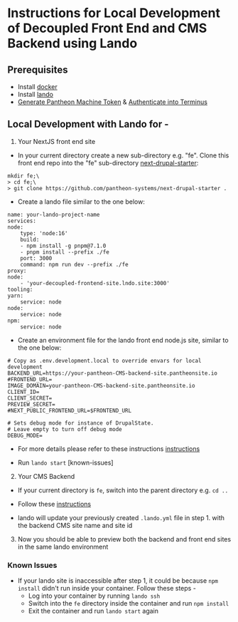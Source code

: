 # Instructions for Local Development of Decoupled Front End and CMS Backend using Lando

## Prerequisites

- Install [docker](https://docs.docker.com/get-docker/)
- Install [lando](https://docs.lando.dev/getting-started/installation.html)
- [Generate Pantheon Machine Token](https://pantheon.io/docs/machine-tokens#create-a-machine-token) & [Authenticate into Terminus](https://pantheon.io/docs/machine-tokens#authenticate-into-terminus)

## Local Development with Lando for -

1. Your NextJS front end site

- In your current directory create a new sub-directory e.g. "fe". Clone this front end repo into the "fe" sub-directory [next-drupal-starter](https://github.com/pantheon-systems/next-drupal-starter):
        
```
mkdir fe;\
> cd fe;\
> git clone https://github.com/pantheon-systems/next-drupal-starter .
```    

- Create a lando file similar to the one below:
        
```
name: your-lando-project-name
services:
node:
    type: 'node:16'
    build:
    - npm install -g pnpm@7.1.0
    - pnpm install --prefix ./fe
    port: 3000
    command: npm run dev --prefix ./fe
proxy:
node:
    - 'your-decoupled-frontend-site.lndo.site:3000'
tooling:
yarn:
    service: node
node:
    service: node
npm:
    service: node
``` 

- Create an environment file for the lando front end node.js site, similar to the one below:
        
```
# Copy as .env.development.local to override envars for local development
BACKEND_URL=https://your-pantheon-CMS-backend-site.pantheonsite.io
#FRONTEND_URL=
IMAGE_DOMAIN=your-pantheon-CMS-backend-site.pantheonsite.io
CLIENT_ID=
CLIENT_SECRET=
PREVIEW_SECRET=
#NEXT_PUBLIC_FRONTEND_URL=$FRONTEND_URL

# Sets debug mode for instance of DrupalState.
# Leave empty to turn off debug mode
DEBUG_MODE=
```

- For more details please refer to these instructions [instructions](https://github.com/pantheon-systems/next-drupal-starter#pantheon-decoupled-kit-next-drupal-starter)

- Run `lando start` [known-issues]

2. Your CMS Backend
- If your current directory is `fe`, switch into the parent directory e.g. `cd ..`

- Follow these [instructions](https://github.com/pantheon-systems/decoupled-kit-js/tree/canary/web/docs/Backend%20Starters/Decoupled%20Drupal/lando-template-for-local-dev-backend-only.md)

- lando will update your previously created `.lando.yml` file in step 1. with the backend CMS site name and site id

3. Now you should be able to preview both the backend and front end sites in the same lando environment

### Known Issues

- If your lando site is inaccessible after step 1, it could be because `npm install` didn't run inside your container. Follow these steps -
    - Log into your container by running `lando ssh`
    - Switch into the `fe` directory inside the container and run `npm install`
    - Exit the container and run `lando start` again

